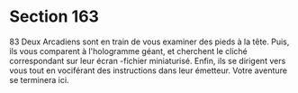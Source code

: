 # Section 163

83
Deux Arcadiens sont en train de vous examiner des pieds à la
tête. Puis, ils vous comparent à l'hologramme géant, et cherchent
le cliché correspondant sur leur écran -fichier miniaturisé. Enfin,
ils se dirigent vers vous tout en  vociférant des instructions dans
leur émetteur. Votre aventure se terminera ici.